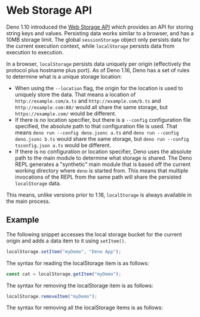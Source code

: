 # Web Storage API

Deno 1.10 introduced the
[Web Storage API](https://developer.mozilla.org/en-US/docs/Web/API/Web_Storage_API)
which provides an API for storing string keys and values. Persisting data works
similar to a browser, and has a 10MB storage limit. The global `sessionStorage`
object only persists data for the current execution context, while
`localStorage` persists data from execution to execution.


In a browser, `localStorage` persists data uniquely per origin (effectively the
protocol plus hostname plus port). As of Deno 1.16, Deno has a set of rules to
determine what is a unique storage location:


* When using the `--location` flag, the origin for the location is used to
uniquely store the data. That means a location of `http://example.com/a.ts`
and `http://example.com/b.ts` and `http://example.com:80/` would all share the
same storage, but `https://example.com/` would be different.
* If there is no location specifier, but there is a `--config` configuration
file specified, the absolute path to that configuration file is used. That
means `deno run --config deno.jsonc a.ts` and
`deno run --config deno.jsonc b.ts` would share the same storage, but
`deno run --config tsconfig.json a.ts` would be different.
* If there is no configuration or location specifier, Deno uses the absolute
path to the main module to determine what storage is shared. The Deno REPL
generates a "synthetic" main module that is based off the current working
directory where `deno` is started from. This means that multiple invocations
of the REPL from the same path will share the persisted `localStorage` data.


This means, unlike versions prior to 1.16, `localStorage` is always available in
the main process.


## Example

The following snippet accesses the local storage bucket for the current origin
and adds a data item to it using `setItem()`.



```typescript
localStorage.setItem("myDemo", "Deno App");
```
The syntax for reading the localStorage item is as follows:



```typescript
const cat = localStorage.getItem("myDemo");
```
The syntax for removing the localStorage item is as follows:



```typescript
localStorage.removeItem("myDemo");
```
The syntax for removing all the localStorage items is as follows:





